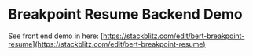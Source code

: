 # Breakpoint Resume Backend Demo

See front end demo in here: [https://stackblitz.com/edit/bert-breakpoint-resume](https://stackblitz.com/edit/bert-breakpoint-resume)
